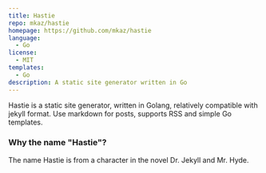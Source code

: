 ```yaml
---
title: Hastie
repo: mkaz/hastie
homepage: https://github.com/mkaz/hastie
language:
  - Go
license:
  - MIT
templates:
  - Go
description: A static site generator written in Go
---
```


Hastie is a static site generator, written in Golang, relatively compatible with
jekyll format. Use markdown for posts, supports RSS and simple Go templates.

### Why the name "Hastie"?

The name Hastie is from a character in the novel Dr. Jekyll and Mr. Hyde.
